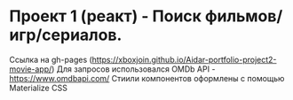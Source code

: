# Проект 1 (реакт) - Поиск фильмов/игр/сериалов. 

  Ссылка на gh-pages (https://xboxjoin.github.io/Aidar-portfolio-project2-movie-app/)
  Для запросов использовался OMDb API - https://www.omdbapi.com/
  Стиили компонентов оформлены с помощью Materialize CSS
